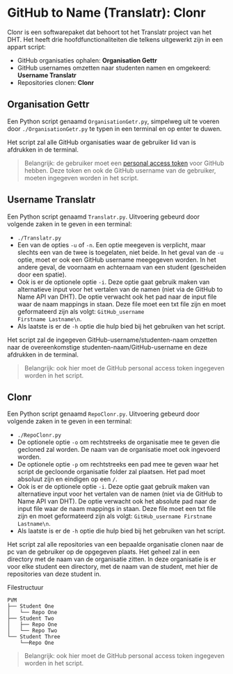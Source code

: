 # GitHub to Name (Translatr): Clonr
Clonr is een softwarepaket dat behoort tot het Translatr project van het DHT. Het heeft drie hoofdfunctionaliteiten die telkens uitgewerkt zijn in een appart script:
* GitHub organisaties ophalen: <strong>Organisation Gettr</strong>
* GitHub usernames omzetten naar studenten namen en omgekeerd: <strong>Username Translatr</strong>
* Repositories clonen: <strong>Clonr</strong>

## Organisation Gettr
Een Python script genaamd <code>OrganisationGetr.py</code>, simpelweg uit te voeren door <code>./OrganisationGetr.py</code> te typen in een terminal en op enter te duwen.

Het script zal alle GitHub organisaties waar de gebruiker lid van is afdrukken in de terminal.

  > Belangrijk: de gebruiker moet een [personal access token](https://github.com/settings/tokens) voor GitHub hebben. Deze token en ook de GitHub username van de gebruiker, moeten ingegeven worden in het script.
  
## Username Translatr
Een Python script genaamd <code>Translatr.py</code>. Uitvoering gebeurd door volgende zaken in te geven in een terminal:
* <code>./Translatr.py</code>
* Een van de opties <code>-u</code> of <code>-n</code>. Een optie meegeven is verplicht, maar slechts een van de twee is toegelaten, niet beide. In het geval van de <code>-u</code> optie, moet er ook een GitHub username meegegeven worden. In het andere geval, de voornaam en achternaam van een student (gescheiden door een spatie).
* Ook is er de optionele optie <code>-i</code>. Deze optie gaat gebruik maken van alternatieve input voor het vertalen van de namen (niet via de GitHub to Name API van DHT). De optie verwacht ook het pad naar de input file waar de naam mappings in staan. Deze file moet een txt file zijn en moet geformateerd zijn als volgt: <code>GitHub_username Firstname Lastname\n</code>.
* Als laatste is er de <code>-h</code> optie die hulp bied bij het gebruiken van het script.

Het script zal de ingegeven GitHub-username/studenten-naam omzetten naar de overeenkomstige studenten-naam/GitHub-username en deze afdrukken in de terminal.

  > Belangrijk: ook hier moet de GitHub personal access token ingegeven worden in het script.
  
## Clonr
Een Python script genaamd <code>RepoClonr.py</code>. Uitvoering gebeurd door volgende zaken in te geven in een terminal:
* <code>./RepoClonr.py</code>
* De optionele optie <code>-o</code> om rechtstreeks de organisatie mee te geven die gecloned zal worden. De naam van de organisatie moet ook ingevoerd worden.
* De optionele optie <code>-p</code> om rechtstreeks een pad mee te geven waar het script de gecloonde organisatie folder zal plaatsen. Het pad moet absoluut zijn en eindigen op een <code>/</code>.
* Ook is er de optionele optie <code>-i</code>. Deze optie gaat gebruik maken van alternatieve input voor het vertalen van de namen (niet via de GitHub to Name API van DHT). De optie verwacht ook het absolute pad naar de input file waar de naam mappings in staan. Deze file moet een txt file zijn en moet geformateerd zijn als volgt: <code>GitHub_username Firstname Lastname\n</code>.
* Als laatste is er de <code>-h</code> optie die hulp bied bij het gebruiken van het script.

Het script zal alle repositories van een bepaalde organisatie clonen naar de pc van de gebruiker op de opgegeven plaats. Het geheel zal in een directory met de naam van de organisatie zitten. In deze organisatie is er voor elke student een directory, met de naam van de student, met hier de repositories van deze student in.

Filestructuur

    PVM
    ├── Student One
    │   └── Repo One
    ├── Student Two
    │   ├── Repo One
    │   └── Repo Two
    └── Student Three
        └──Repo One

  > Belangrijk: ook hier moet de GitHub personal access token ingegeven worden in het script.
